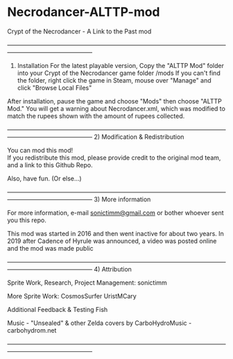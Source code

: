 # Necrodancer-ALTTP-mod
Crypt of the Necrodancer - A Link to the Past mod

――――――――――――――――――――――――――――――――――――――――――――――――――
1) Installation
For the latest playable version,
Copy the "ALTTP Mod" folder into your Crypt of the Necrodancer game folder /mods
If you can't find the folder, right click the game in Steam, mouse over "Manage" and click "Browse Local Files"

After installation, pause the game and choose "Mods" then choose "ALTTP Mod."
You will get a warning about Necrodancer.xml, which was modified to match the rupees shown with the amount of rupees collected.

――――――――――――――――――――――――――――――――――――――――――――――――――
2) Modification & Redistribution

You can mod this mod!  
If you redistribute this mod, please provide credit 
to the original mod team, and a link to this Github Repo.

Also, have fun.  (Or else...)

――――――――――――――――――――――――――――――――――――――――――――――――――
3) More information

For more information, e-mail sonictimm@gmail.com or bother whoever sent you this repo.

This mod was started in 2016 and then went inactive for about two years.
In 2019 after Cadence of Hyrule was announced, a video was posted online and the mod was made public

――――――――――――――――――――――――――――――――――――――――――――――――――
4) Attribution

Sprite Work, Research, Project Management:
sonictimm

More Sprite Work:
CosmosSurfer
UristMCary

Additional Feedback & Testing
Fish


Music - "Unsealed" & other Zelda covers by
CarboHydroMusic - carbohydrom.net

――――――――――――――――――――――――――――――――――――――――――――――――――
